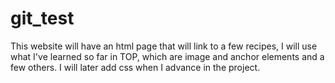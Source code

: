 # git_test
This website will have an html page that will link to a few recipes, I
will use what I've learned so far in TOP, which are image and anchor
elements and a few others.
I will later add css when I advance in the project.